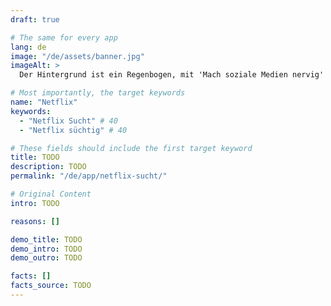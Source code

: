 ```yaml
---
draft: true

# The same for every app
lang: de
image: "/de/assets/banner.jpg"
imageAlt: >
  Der Hintergrund ist ein Regenbogen, mit 'Mach soziale Medien nervig' in der Mitte in der Schriftart Comic Sans und einer schlecht gezeichneten Katze in der oberen rechten Ecke. Es nimmt Bezug auf das Internet-Meme 'graphic design is my passion'.

# Most importantly, the target keywords
name: "Netflix"
keywords:
  - "Netflix Sucht" # 40
  - "Netflix süchtig" # 40

# These fields should include the first target keyword
title: TODO
description: TODO
permalink: "/de/app/netflix-sucht/"

# Original Content
intro: TODO

reasons: []

demo_title: TODO
demo_intro: TODO
demo_outro: TODO

facts: []
facts_source: TODO
---
```

